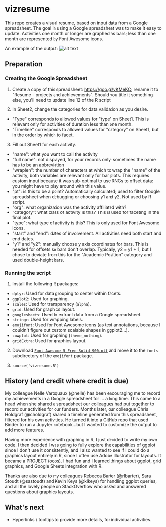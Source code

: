 # vizresume

This repo creates a visual resume, based on input data from a 
Google spreadsheet. The goal in using a Google spreadsheet was to make it easy 
to update. Activities one month or longer are graphed as bars; less than one 
month are represented by Font Awesome icons.

An example of the output:
![alt text](https://diyadas.github.io/files/resume-diya-das.png)

## Preparation
### Creating the Google Spreadsheet
1. Create a copy of this spreadsheet: https://goo.gl/yKMeKC; rename it to 
"Resume - projects and achievements". Should you title it something else, you'll
need to update line 12 of the R script.

2. In Sheet2, change the categories for data validation as you desire. 
 - "Type" corresponds to allowed values for "type" on Sheet1. This is relevant only for activities of duration less than one month.
 - "Timeline" corresponds to allowed values for "category" on Sheet1, but in the order by which to facet.

3. Fill out Sheet1 for each activity.
 - "name": what you want to call the activity
 - "full name": not displayed, for your records only; sometimes the name has to be an abbreviation
  - "wraplen": the number of characters at which to wrap the "name" of the activity, both variables are relevant only for bar plots. This requires custom input because it was sub-optimal to use RNGs to offset data: you might have to play around with this value.
 - "pt": is this to be a point? Automatically calculated; used to filter Google spreadsheet when debugging or choosing y1 and y2. Not used by R script.
 - "org": what organization was the activity affiliated with?
 - "category": what class of activity is this? This is used for faceting in the final plot.
 - "type": what type of activity is this? This is only used for Font Awesome icons.
 - "start" and "end": dates of involvement. All activities need both start and end dates.
 - "y1" and "y2": manually choose y axis coordinates for bars. This is needed for offsets so bars don't overlap. Typically, y2 = y1 + 1, but I chose to deviate from this for the "Academic Position" category and used double-height bars.

### Running the script
1. Install the following R packages:
- `dplyr`: Used for data grouping to center within facets.
- `ggplot2`: Used for graphing.
- `scales`: Used for transparency (`alpha`).
- `grid`: Used for graphics layout.
- `googlesheets`: Used to extract data from a Google spreadsheet.
- `stringr`: Used for wrapping labels.
- `emojifont`: Used for Font Awesome icons (as text annotations, because I couldn't figure out custom scalable shapes in ggplot2...).
- `cowplot`: Used for graphing (`theme_nothing`).
- `gridExtra`: Used for graphics layout.

2. Download [`Font Awesome 5 Free-Solid-900.otf`](https://fontawesome.com/how-to-use/on-the-desktop/setup/getting-started) and move it to the `fonts` subdirectory of the `emojifont` package.

3. `source('vizresume.R')`

## History (and credit where credit is due)
My colleague Nelle Varoquaux (@nelle) has been encouraging me to record my 
achievements in a Google spreadsheet for ... a long time. This came to a head 
when she shared a spreadsheet our colleagues had put together to record our 
activities for our funders. Months later, our colleague Chris Holdgraf 
(@choldgraf) shared a timeline generated from this spreadsheet, 
filtered for his own activities. He turned it into a GitHub repo that used 
Binder to run a Jupyter notebook...but I wanted to customize the output to add 
more features. 

Having more experience with graphing in R, I just decided to write my own code. 
I then decided I was going to fully explore the capabilities of ggplot since I 
don't use it consistently, and I also wanted to see if I could do a graphics 
layout entirely in R, since I often use Adobe Illustrator for layouts. It became
a PROJECT [(oops)](https://github.com/diyadas/say-no-to-projects). I had fun and
I learned things about ggplot, grid graphics, and Google Sheets integration with
R. 

Thanks are also due to my colleagues Rebecca Barter (@rlbarter), Sara Stoudt 
(@sastoudt) and Kevin Keys (@klkeys) for handling ggplot queries, and all the 
lovely people on StackOverflow who asked and answered questions about graphics 
layouts.

## What's next
- Hyperlinks / tooltips to provide more details, for individual activities.